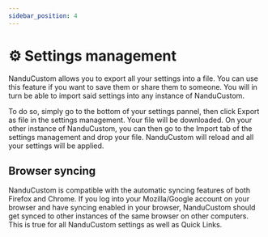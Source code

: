 ```yaml
---
sidebar_position: 4
---
```


# ⚙️ Settings management

NanduCustom allows you to export all your settings into a file. You can use this feature if you want to save them or share them to someone. You will in turn be able to import said settings into any instance of NanduCustom.

To do so, simply go to the bottom of your settings pannel, then click Export as file in the settings management. Your file will be downloaded. On your other instance of NanduCustom, you can then go to the Import tab of the settings management and drop your file. NanduCustom will reload and all your settings will be applied.

## Browser syncing

NanduCustom is compatible with the automatic syncing features of both Firefox and Chrome. If you log into your Mozilla/Google account on your browser and have syncing enabled in your browser, NanduCustom should get synced to other instances of the same browser on other computers. This is true for all NanduCustom settings as well as Quick Links.
